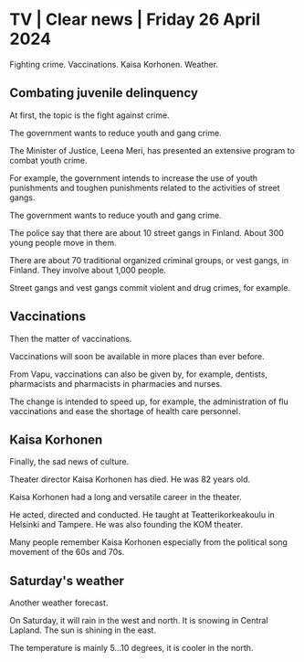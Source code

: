 # TV \| Clear news \| Friday 26 April 2024

Fighting crime. Vaccinations. Kaisa Korhonen. Weather.

## Combating juvenile delinquency

At first, the topic is the fight against crime.

The government wants to reduce youth and gang crime.

The Minister of Justice, Leena Meri, has presented an extensive program to combat youth crime.

For example, the government intends to increase the use of youth punishments and toughen punishments related to the activities of street gangs.

The government wants to reduce youth and gang crime.

The police say that there are about 10 street gangs in Finland. About 300 young people move in them.

There are about 70 traditional organized criminal groups, or vest gangs, in Finland. They involve about 1,000 people.

Street gangs and vest gangs commit violent and drug crimes, for example.

## Vaccinations

Then the matter of vaccinations.

Vaccinations will soon be available in more places than ever before.

From Vapu, vaccinations can also be given by, for example, dentists, pharmacists and pharmacists in pharmacies and nurses.

The change is intended to speed up, for example, the administration of flu vaccinations and ease the shortage of health care personnel.

## Kaisa Korhonen

Finally, the sad news of culture.

Theater director Kaisa Korhonen has died. He was 82 years old.

Kaisa Korhonen had a long and versatile career in the theater.

He acted, directed and conducted. He taught at Teatterikorkeakoulu in Helsinki and Tampere. He was also founding the KOM theater.

Many people remember Kaisa Korhonen especially from the political song movement of the 60s and 70s.

## Saturday's weather

Another weather forecast.

On Saturday, it will rain in the west and north. It is snowing in Central Lapland. The sun is shining in the east.

The temperature is mainly 5\...10 degrees, it is cooler in the north.
